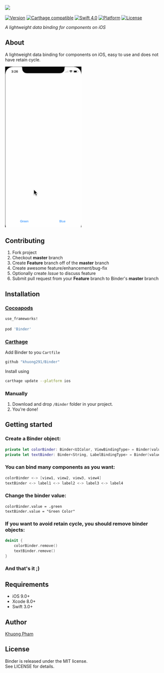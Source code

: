 <img src="https://encrypted-tbn0.gstatic.com/images?q=tbn:ANd9GcTX21VMdfHyYy2XUmrBGWjnM9bkoXttqJIVkX0FpX12-t3UoKaQ" width="700">

[![Version](https://img.shields.io/cocoapods/v/Binder.svg?style=flat)](http://cocoapods.org/pods/Binder)
[![Carthage compatible](https://img.shields.io/badge/Carthage-compatible-4BC51D.svg?style=flat)](https://github.com/Carthage/Carthage)
[![Swift 4.0](https://img.shields.io/badge/Swift-4.0-orange.svg?style=flat)](https://developer.apple.com/swift/)
[![Platform](https://img.shields.io/cocoapods/p/Binder.svg?style=flat)](http://cocoapods.org/pods/Binder)
[![License](https://img.shields.io/cocoapods/l/Binder.svg?style=flat)](http://cocoapods.org/pods/Binder)

*A lightweight data binding for components on iOS*

## About

A lightweight data binding for components on iOS, easy to use and does not have retain cycle.

<img src="https://github.com/khuong291/Binder/blob/master/Binder.gif" width="250">

## Contributing

1. Fork project
2. Checkout **master** branch
3. Create **Feature** branch off of the **master** branch
4. Create awesome feature/enhancement/bug-fix
5. Optionally create *Issue* to discuss feature
6. Submit pull request from your **Feature** branch to Binder's **master** branch

## Installation

### [Cocoapods](http://cocoapods.org)

```ruby
use_frameworks!

pod 'Binder'
```

### [Carthage](https://github.com/Carthage/Carthage)
Add Binder to you `Cartfile`
```sh
github "khuong291/Binder"
```
Install using
```sh
carthage update --platform ios
```

### Manually
1. Download and drop ```/Binder``` folder in your project.  
2. You're done!

## Getting started

### Create a Binder object:

```swift
private let colorBinder: Binder<UIColor, ViewBindingType> = Binder(value: .white, type: .backgroundColor)
private let textBinder: Binder<String, LabelBindingType> = Binder(value: "Hello", type: .text)
```

### You can bind many components as you want:

```swift
colorBinder <-> [view1, view2, view3, view4]
textBinder <-> label1 <-> label2 <-> label3 <-> label4
```

### Change the binder value:

```swit
colorBinder.value = .green
textBinder.value = "Green Color"
```

### If you want to avoid retain cycle, you should remove binder objects:

```swift
deinit {
    colorBinder.remove()
    textBinder.remove()
}
```

### And that's it ;)


## Requirements

* iOS 9.0+
* Xcode 8.0+
* Swift 3.0+

##  Author
[Khuong Pham](https://khuong291.github.io/home/) <br>

## License
Binder is released under the MIT license.  
See LICENSE for details.
